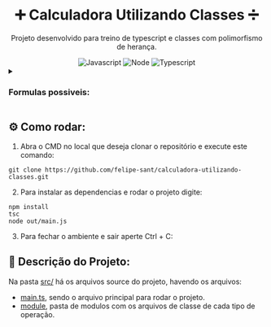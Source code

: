 <div align="center">

# ➕ Calculadora Utilizando Classes ➗

Projeto desenvolvido para treino de typescript e classes com polimorfismo de herança.

<img alt="Javascript" src="https://img.shields.io/badge/javascript-%23323330.svg?style=for-the-badge&logo=javascript&logoColor=%23F7DF1E">
<img alt="Node" src="https://img.shields.io/badge/node.js-6DA55F?style=for-the-badge&logo=node.js&logoColor=white"/>
<img alt="Typescript" src="https://img.shields.io/badge/typescript-%23007ACC.svg?style=for-the-badge&logo=typescript&logoColor=white"/>

</div> 

<details>

<summary>

### Formulas possiveis:

</summary>

#### Soma:

        Exemplo: 1 + 1

        Resultado: 2

#### Subtração:

        Exemplo: 1 - 1

        Resultado: 0

#### Multiplicação:

        Exemplo: 2 * 2

        Resultado: 4

#### Divisão:

        Exemplo: 4 / 2

        Resultado: 2

#### Potenciação:

        Exemplo: 3 ** 2

        Resultado: 9

#### Radicação:

        Exemplo: 9 // 2

        Resultado: 3

#### Bhaskara:

        Exemplo: 1 2 0

        Resultado: x1 = 0, x2 = 2

<br>
</details>


## ⚙️ Como rodar:

1. Abra o CMD no local que deseja clonar o repositório e execute este comando:

```
git clone https://github.com/felipe-sant/calculadora-utilizando-classes.git
```

2. Para instalar as dependencias e rodar o projeto digite:

```
npm install
tsc
node out/main.js
```

3. Para fechar o ambiente e sair aperte Ctrl + C:

## 📄 Descrição do Projeto:

Na pasta [src/](src/) há os arquivos source do projeto, havendo os arquivos:
- [main.ts](src/main.ts), sendo o arquivo principal para rodar o projeto.
- [module](src/module/), pasta de modulos com os arquivos de classe de cada tipo de operação.
